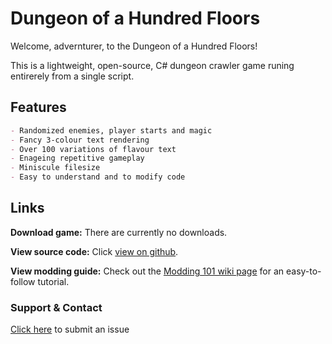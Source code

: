 # Dungeon of a Hundred Floors

Welcome, advernturer, to the Dungeon of a Hundred Floors!

This is a lightweight, open-source, C# dungeon crawler game runing entirerely from a single script.

## Features
```markdown
- Randomized enemies, player starts and magic
- Fancy 3-colour text rendering
- Over 100 variations of flavour text
- Enageing repetitive gameplay
- Miniscule filesize
- Easy to understand and to modify code
```


## Links

**Download game:** There are currently no downloads.

**View source code:** Click [view on github](https://github.com/HugoCortell/hundredfloordungeon/blob/master/game/game.cs).

**View modding guide:** Check out the [Modding 101 wiki page](https://github.com/HugoCortell/hundredfloordungeon/wiki/Modding-101) for an easy-to-follow tutorial.


### Support & Contact
[Click here](https://github.com/HugoCortell/hundredfloordungeon/issues) to submit an issue
